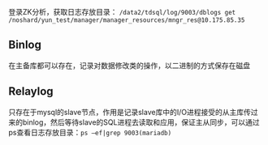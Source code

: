 登录ZK分析，获取日志存放目录：
`/data2/tdsql/log/9003/dblogs
get /noshard/yun_test/manager/manager_resources/mngr_res@10.175.85.35`
## **Binlog**
在主备库都可以存在，记录对数据修改类的操作，以二进制的方式保存在磁盘
## **Relaylog**
只存在于mysql的slave节点，作用是记录slave库中的I/O进程接受的从主库传过来的binlog，然后等待slave的SQL进程去读取和应用，保证主从同步，可以通过ps查看日志存放目录：`ps –ef|grep 9003(mariadb)`
